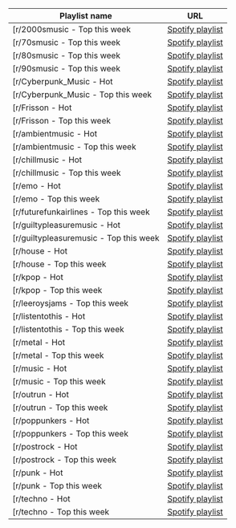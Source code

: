 | Playlist name | URL |
| --- | --- |
|[r/2000smusic - Top this week|[Spotify playlist](https://open.spotify.com/playlist/2tCRjLHUXT1mLWGMAcK6kj)|
|[r/70smusic - Top this week|[Spotify playlist](https://open.spotify.com/playlist/53Wl5ebYtq5z2RJ4Q2bWUY)|
|[r/80smusic - Top this week|[Spotify playlist](https://open.spotify.com/playlist/4mri5Siez9oHdVG3XUKPLC)|
|[r/90smusic - Top this week|[Spotify playlist](https://open.spotify.com/playlist/3CqzsApJ60kSeSaB8CROov)|
|[r/Cyberpunk_Music - Hot|[Spotify playlist](https://open.spotify.com/playlist/7H2VjUrMDETVz2CYPUGYlB)|
|[r/Cyberpunk_Music - Top this week|[Spotify playlist](https://open.spotify.com/playlist/2T2jQgfExtPzkLbpfBvDLa)|
|[r/Frisson - Hot|[Spotify playlist](https://open.spotify.com/playlist/6KiH3CLtDElSWTrxVV92aw)|
|[r/Frisson - Top this week|[Spotify playlist](https://open.spotify.com/playlist/4zPeWZSO5C9v2XhY3eq78Z)|
|[r/ambientmusic - Hot|[Spotify playlist](https://open.spotify.com/playlist/6WSlnXuxlLgFZE9j8j1IzY)|
|[r/ambientmusic - Top this week|[Spotify playlist](https://open.spotify.com/playlist/2D9dHWKxJrr2yVcOcp62oy)|
|[r/chillmusic - Hot|[Spotify playlist](https://open.spotify.com/playlist/3eJMNaVlrgk7V1OpecLlNz)|
|[r/chillmusic - Top this week|[Spotify playlist](https://open.spotify.com/playlist/5OPmaJrqO4SYIwImWgZOug)|
|[r/emo - Hot|[Spotify playlist](https://open.spotify.com/playlist/02YWtEwxnF1bnL3U1zvoLH)|
|[r/emo - Top this week|[Spotify playlist](https://open.spotify.com/playlist/5FthNkiKKPin4ZjyfHumjI)|
|[r/futurefunkairlines - Top this week|[Spotify playlist](https://open.spotify.com/playlist/66uq5ZLRI4zoS35hzyjKC8)|
|[r/guiltypleasuremusic - Hot|[Spotify playlist](https://open.spotify.com/playlist/6H3VGsY3AhNWalwwXDOPJ6)|
|[r/guiltypleasuremusic - Top this week|[Spotify playlist](https://open.spotify.com/playlist/5aHNnKaBvuLrRxAmA07oUa)|
|[r/house - Hot|[Spotify playlist](https://open.spotify.com/playlist/1J8R1edTLG258IOEwEdtJ9)|
|[r/house - Top this week|[Spotify playlist](https://open.spotify.com/playlist/5QI6YevzrsiDqtEoGTzzuy)|
|[r/kpop - Hot|[Spotify playlist](https://open.spotify.com/playlist/5I8HllwdTIQf5LQ0qvnRYN)|
|[r/kpop - Top this week|[Spotify playlist](https://open.spotify.com/playlist/2NUm5rvCA9x28luhnjx6aH)|
|[r/leeroysjams - Top this week|[Spotify playlist](https://open.spotify.com/playlist/1grpKcTJXoRYH4D4bNChPe)|
|[r/listentothis - Hot|[Spotify playlist](https://open.spotify.com/playlist/6eagF18CM6ep0v665W412Z)|
|[r/listentothis - Top this week|[Spotify playlist](https://open.spotify.com/playlist/41cFjoT78js9tATF5QflGu)|
|[r/metal - Hot|[Spotify playlist](https://open.spotify.com/playlist/4Qweyw6FDK1AH39Gi2REZx)|
|[r/metal - Top this week|[Spotify playlist](https://open.spotify.com/playlist/4QkgspQJONsG2cLHx6zYSn)|
|[r/music - Hot|[Spotify playlist](https://open.spotify.com/playlist/1rt6PFo701M5dv18I6YcyP)|
|[r/music - Top this week|[Spotify playlist](https://open.spotify.com/playlist/0D1Bpyq1IRSFEDaSv2a3J7)|
|[r/outrun - Hot|[Spotify playlist](https://open.spotify.com/playlist/5lYYSlDHhZoenBhG4AIlaU)|
|[r/outrun - Top this week|[Spotify playlist](https://open.spotify.com/playlist/4jKAaqOf14CJ4pTRbiXlhp)|
|[r/poppunkers - Hot|[Spotify playlist](https://open.spotify.com/playlist/0R5KlGaxIc845O9GHL0Ekg)|
|[r/poppunkers - Top this week|[Spotify playlist](https://open.spotify.com/playlist/5nAJpYMFTPDCuVtA6wgXyf)|
|[r/postrock - Hot|[Spotify playlist](https://open.spotify.com/playlist/6AYgGM08O8WzamE2ZpHpmU)|
|[r/postrock - Top this week|[Spotify playlist](https://open.spotify.com/playlist/5auEe3QyoQ2FHz5owrEjNU)|
|[r/punk - Hot|[Spotify playlist](https://open.spotify.com/playlist/3G1lkdOjLE1RRnhmYlKUeY)|
|[r/punk - Top this week|[Spotify playlist](https://open.spotify.com/playlist/3IrU5JFb4DAxh7aedIJFgi)|
|[r/techno - Hot|[Spotify playlist](https://open.spotify.com/playlist/3qje8G13stA36K49wk8349)|
|[r/techno - Top this week|[Spotify playlist](https://open.spotify.com/playlist/2iGYFhxpmFOGIKBTGFO1Ak)|
